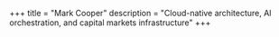+++
title = "Mark Cooper"
description = "Cloud-native architecture, AI orchestration, and capital markets infrastructure"
+++